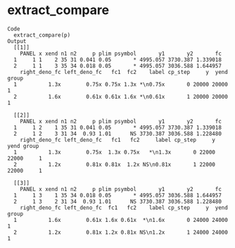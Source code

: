 # extract_compare

    Code
      extract_compare(p)
    Output
      [[1]]
        PANEL x xend n1 n2     p plim psymbol       y1       y2       fc
      1     1 1    2 35 31 0.041 0.05       * 4995.057 3730.387 1.339018
      2     1 1    3 35 34 0.018 0.05       * 4995.057 3036.588 1.644957
        right_deno_fc left_deno_fc   fc1  fc2    label cp_step     y  yend group
      1          1.3x        0.75x 0.75x 1.3x *\n0.75x       0 20000 20000     1
      2          1.6x        0.61x 0.61x 1.6x *\n0.61x       1 20000 20000     1
      
      [[2]]
        PANEL x xend n1 n2     p plim psymbol       y1       y2       fc
      1     1 2    1 35 31 0.041 0.05       * 4995.057 3730.387 1.339018
      2     1 2    3 31 34  0.93 1.01      NS 3730.387 3036.588 1.228480
        right_deno_fc left_deno_fc   fc1   fc2     label cp_step     y  yend group
      1          1.3x        0.75x  1.3x 0.75x   *\n1.3x       0 22000 22000     1
      2          1.2x        0.81x 0.81x  1.2x NS\n0.81x       1 22000 22000     1
      
      [[3]]
        PANEL x xend n1 n2     p plim psymbol       y1       y2       fc
      1     1 3    1 35 34 0.018 0.05       * 4995.057 3036.588 1.644957
      2     1 3    2 31 34  0.93 1.01      NS 3730.387 3036.588 1.228480
        right_deno_fc left_deno_fc  fc1   fc2    label cp_step     y  yend group
      1          1.6x        0.61x 1.6x 0.61x  *\n1.6x       0 24000 24000     1
      2          1.2x        0.81x 1.2x 0.81x NS\n1.2x       1 24000 24000     1
      

